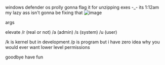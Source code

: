 windows defender os prolly gonna flag it for unzipping exes -_- its 1:12am my lazy ass isn't gonna be fixing that ![image](https://github.com/user-attachments/assets/d98a79ce-81ec-4c66-987b-cd252f1bdd1e)



args

elevate /r (real or not) /a (admin) /s (system) /u (user)

/k is kernel but in development
/p is program but i have zero idea why you would ever want lower level permissions

goodbye have fun
